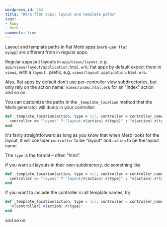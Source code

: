 ```yaml
---
wordpress_id: 262
title: "Merb flat apps: layout and template paths"
tags:
- Ruby
- Merb
comments: true
---
```

Layout and template paths in flat Merb apps (<code>merb-gen flat myapp</code>) are different from in regular apps.

Regular apps put layouts in <code>app/views/layout</code>, e.g. <code>app/views/layout/application.html.erb</code>; flat apps by default expect them in <code>views</code>, with a <code>layout.</code> prefix, e.g. <code>views/layout.application.html.erb</code>.

Also, flat apps by default don't use per-controller view subdirectories, but only rely on the action name: <code>views/index.html.erb</code> for an "index" action and so on.

You can customize the paths in the <code>_template_location</code> method that the Merb generator will dump in your controller:

``` ruby
def _template_location(action, type = nil, controller = controller_name)
  controller == "layout" ? "layout.#{action}.#{type}" : "#{action}.#{type}"
end
```

It's fairly straightforward as long as you know that when Merb looks for the layout, it will consider <code>controller</code> to be "layout" and <code>action</code> to be the layout name.

The <code>type</code> is the format – often "html".

If you want all layouts in their own subdirectory, do something like

``` ruby
def _template_location(action, type = nil, controller = controller_name)
  controller == "layout" ? "layout/#{action}.#{type}" : "#{action}.#{type}"
end
```

If you want to include the controller in all template names, try

``` ruby
def _template_location(action, type = nil, controller = controller_name)
  "#{controller}.#{action}.#{type}"
end
```

and so on.
